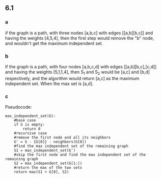 ## 6.1
### a
if the graph is a path, with three nodes [a,b,c] with edges [[a,b][b,c]]
and having the weights [4,5,4], then the first step would remove the "b" node, and wouldn't get the maximum independent set.

### b
If the graph is a path, with four nodes [a,b,c,d] with edges [[a,b][b,c],[c,d]]
and having the weights [5,1,1,4], then S<sub>1</sub> and S<sub>2</sub> would be [a,c] and [b,d] respectively, and the algorithm would return [a,c] as the maximum independent set. When the max set is [a,d].

### c
Pseudocode:
```
max_independent_set(G):
    #base case
    if G is empty:
        return 0
    #recursive case
    #remove the first node and all its neighbors  
    G' = G - {G[0]} - neighbors(G[0])
    #find the max independent set of the remaining graph
    S1 = max_independent_set(G')
    #skip the first node and find the max independent set of the remaining graph
    S2 = max_independent_set(G[1:])
    #return the max of the two sets
    return max(S1 + G[0], S2)  
```
